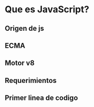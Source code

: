 # Que es JavaScript?


## Origen de js


## ECMA


## Motor v8


## Requerimientos


## Primer linea de codigo
